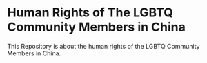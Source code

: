 # Human Rights of The LGBTQ Community Members in China
This Repository is about the human rights of the LGBTQ Community Members in China.
